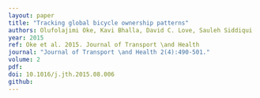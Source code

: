 ```yaml
---
layout: paper
title: "Tracking global bicycle ownership patterns"
authors: Olufolajimi Oke, Kavi Bhalla, David C. Love, Sauleh Siddiqui
year: 2015
ref: Oke et al. 2015. Journal of Transport \and Health
journal: "Journal of Transport \and Health 2(4):490-501."
volume: 2
pdf:
doi: 10.1016/j.jth.2015.08.006
github:
---
```

